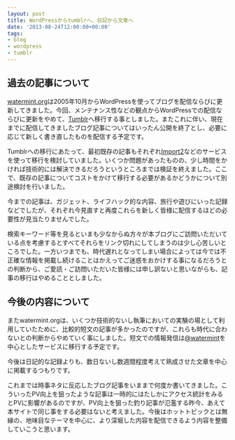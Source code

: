 ```yaml
---
layout: post
title: WordPressからtumblrへ、日記から文章へ
date: '2013-08-24T12:00:00+00:00'
tags:
- blog
- wordpress
- tumblr
---
```


## 過去の記事について

[watermint.org](http://watermint.org)は2005年10月からWordPressを使ってブログを配信ならびに更新してきました。今回、メンテナンス性などの観点からWordPressでの配信ならびに更新をやめて、[Tumblr](http://tumblr.com)へ移行する事としました。またこれに伴い、現在までに配信してきましたブログ記事についてはいったん公開を終了とし、必要に応じて新しく書き直したものを配信する予定です。

Tumblrへの移行にあたって、最初既存の記事もそれぞれ[Import2](https://www.import2.com)などのサービスを使って移行を検討していました。いくつか問題があったものの、少し時間をかければ技術的には解決できるだろうというところまでは検証を終えました。ここで、既存の記事についてコストをかけて移行する必要があるかどうかについて別途検討を行いました。

今までの記事は、ガジェット、ライフハック的な内容、旅行や遊びにいった記録などでしたが、それぞれ今見直すと再度これらを新しく皆様に配信するほどの必要性が見当たりませんでした。

検索キーワード等を見るといまも少なからぬ方々が本ブログにご訪問いただいている点を考慮するとすべてそれらをリンク切れにしてしまうのは少し心苦しいところでした。一方いつまでも、時代遅れとなってしまい場合によっては今では不正確な情報を掲載し続けることはかえってご迷惑をおかけする事になるだろうとの判断から、ご愛読・ご訪問いただいた皆様には申し訳ないと思いながらも、記事の移行はやめることとしました。

## 今後の内容について

またwatermint.orgは、いくつか技術的ないし執筆においての実験の場として利用していたために、比較的短文の記事が多かったのですが、これらも時代に合わないとの判断からやめていく事にしました。短文での情報発信は[@watermint](http://twitter.com/watermint)を中心としたサービスに移行する予定です。

今後は日記的な記録よりも、数日ないし数週間程度考えて熟成させた文章を中心に掲載するつもりです。

これまでは時事ネタに反応したブログ記事をいままで何度か書いてきました。こういったPV向上を狙ったような記事は一時的にはたしかにアクセス統計をみるとPVに影響があるのですが、PV向上を狙った釣り記事が氾濫する昨今、あえて本サイトで同じ事をする必要はないと考えました。今後はホットトピックとは無縁の、地味目なテーマを中心に、より深堀した内容を配信できるよう内容を整備していこうと思います。
